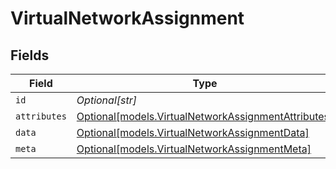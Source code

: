 # VirtualNetworkAssignment


## Fields

| Field                                                                                                  | Type                                                                                                   | Required                                                                                               | Description                                                                                            |
| ------------------------------------------------------------------------------------------------------ | ------------------------------------------------------------------------------------------------------ | ------------------------------------------------------------------------------------------------------ | ------------------------------------------------------------------------------------------------------ |
| `id`                                                                                                   | *Optional[str]*                                                                                        | :heavy_minus_sign:                                                                                     | N/A                                                                                                    |
| `attributes`                                                                                           | [Optional[models.VirtualNetworkAssignmentAttributes]](../models/virtualnetworkassignmentattributes.md) | :heavy_minus_sign:                                                                                     | N/A                                                                                                    |
| `data`                                                                                                 | [Optional[models.VirtualNetworkAssignmentData]](../models/virtualnetworkassignmentdata.md)             | :heavy_minus_sign:                                                                                     | N/A                                                                                                    |
| `meta`                                                                                                 | [Optional[models.VirtualNetworkAssignmentMeta]](../models/virtualnetworkassignmentmeta.md)             | :heavy_minus_sign:                                                                                     | N/A                                                                                                    |